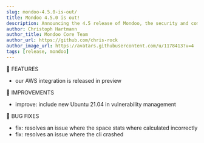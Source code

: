 ```yaml
---
slug: mondoo-4.5.0-is-out/
title: Mondoo 4.5.0 is out!
description: Announcing the 4.5 release of Mondoo, the security and compliance platform that prioritizes risks that matter most in your infrastructure.
author: Christoph Hartmann
author_title: Mondoo Core Team
author_url: https://github.com/chris-rock
author_image_url: https://avatars.githubusercontent.com/u/1178413?v=4
tags: [release, mondoo]
---
```


:tada: FEATURES

- our AWS integration is released in preview

🧹 IMPROVEMENTS

- improve: include new Ubuntu 21.04 in vulnerability management

:bug: BUG FIXES

- fix: resolves an issue where the space stats where calculated incorrectly
- fix: resolves an issue where the cli crashed
